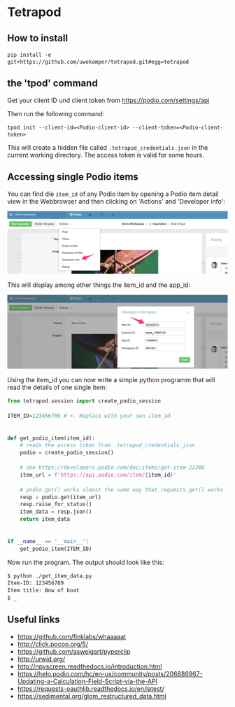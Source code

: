 # Tetrapod

## How to install

```
pip install -e git+https://github.com/uwekamper/tetrapod.git#egg=tetrapod
```

## the 'tpod' command

Get your client ID und client token from https://podio.com/settings/api

Then run the following command:

```
tpod init --client-id=<Podio-client-id> --client-token=<Podio-client-token>
```

This will create a hidden file called `.tetrapod_credentials.json` in the
current working directory. The access token is valid for some hours.

## Accessing single Podio items

You can find die `item_id` of any Podio item by opening a Podio item detail view
in the Webbrowser and then clicking on 'Actions' and 'Developer info':

![Click on Actions](docs/developer-info01.png)

This will display among other things the item_id and the app_id:

![Click on dwActions](docs/developer-info02.png)

Using the item_id you can now write a simple python programm that will read the details
of one single item:

```python
from tetrapod.session import create_podio_session

ITEM_ID=123456789 # <- Replace with your own item_id.


def get_podio_item(item_id):
    # reads the access token from .tetrapod_credentials.json
    podio = create_podio_session()

    # see https://developers.podio.com/doc/items/get-item-22360
    item_url = f'https://api.podio.com/item/{item_id}'

    # podio.get() works almost the same way that requests.get() works
    resp = podio.get(item_url)
    resp.raise_for_status()
    item_data = resp.json()
    return item_data


if __name__ == '__main__':
    get_podio_item(ITEM_ID)

```

Now run the program. The output should look like this:

```bash
$ python ./get_item_data.py
Item-ID: 123456789
Item title: Bow of boat
$ _ 
```





## Useful links
+ https://github.com/finklabs/whaaaaat
+ http://click.pocoo.org/5/
+ https://github.com/asweigart/pyperclip
+ http://urwid.org/
+ http://npyscreen.readthedocs.io/introduction.html
+ https://help.podio.com/hc/en-us/community/posts/206886967-Updating-a-Calculation-Field-Script-via-the-API
+ https://requests-oauthlib.readthedocs.io/en/latest/
+ https://sedimental.org/glom_restructured_data.html
